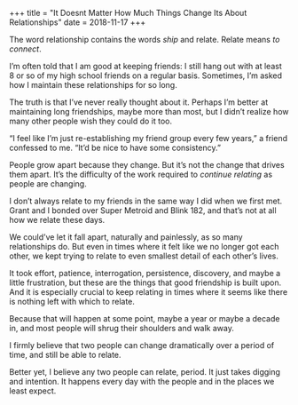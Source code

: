 +++
title = "It Doesnt Matter How Much Things Change Its About Relationships"
date = 2018-11-17
+++

The word relationship contains the words _ship_ and relate. Relate means _to connect_. 

I&#8217;m often told that I am good at keeping friends: I still hang out with at least 8 or so of my high school friends on a regular basis. Sometimes, I&#8217;m asked how I maintain these relationships for so long. 

The truth is that I&#8217;ve never really thought about it. Perhaps I&#8217;m better at maintaining long friendships, maybe more than most, but I didn&#8217;t realize how many other people wish they could do it too. 

“I feel like I&#8217;m just re-establishing my friend group every few years,” a friend confessed to me. “It&#8217;d be nice to have some consistency.”

People grow apart because they change. But it&#8217;s not the change that drives them apart. It&#8217;s the difficulty of the work required to _continue relating_ as people are changing. 

I don&#8217;t always relate to my friends in the same way I did when we first met. Grant and I bonded over Super Metroid and Blink 182, and that&#8217;s not at all how we relate these days. 

We could&#8217;ve let it fall apart, naturally and painlessly, as so many relationships do. But even in times where it felt like we no longer got each other, we kept trying to relate to even smallest detail of each other&#8217;s lives. 

It took effort, patience, interrogation, persistence, discovery, and maybe a little frustration, but these are the things that good friendship is built upon. And it is especially crucial to keep relating in times where it seems like there is nothing left with which to relate. 

Because that will happen at some point, maybe a year or maybe a decade in, and most people will shrug their shoulders and walk away. 

I firmly believe that two people can change dramatically over a period of time, and still be able to relate. 

Better yet, I believe any two people can relate, period. It just takes digging and intention. It happens every day with the people and in the places we least expect.